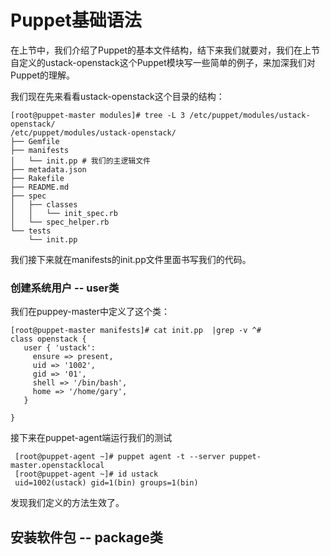 # Puppet基础语法

在上节中，我们介绍了Puppet的基本文件结构，结下来我们就要对，我们在上节自定义的ustack-openstack这个Puppet模块写一些简单的例子，来加深我们对Puppet的理解。

我们现在先来看看ustack-openstack这个目录的结构：

```
[root@puppet-master modules]# tree -L 3 /etc/puppet/modules/ustack-openstack/
/etc/puppet/modules/ustack-openstack/
├── Gemfile
├── manifests
│   └── init.pp # 我们的主逻辑文件
├── metadata.json
├── Rakefile
├── README.md
├── spec
│   ├── classes
│   │   └── init_spec.rb
│   └── spec_helper.rb
└── tests
    └── init.pp
```

我们接下来就在manifests的init.pp文件里面书写我们的代码。

### 创建系统用户 -- user类

我们在puppey-master中定义了这个类：

```
[root@puppet-master manifests]# cat init.pp  |grep -v ^#
class openstack {
   user { 'ustack':
     ensure => present,
     uid => '1002',
     gid => '01',
     shell => '/bin/bash',
     home => '/home/gary',
   }

}
```

接下来在puppet-agent端运行我们的测试

```
 [root@puppet-agent ~]# puppet agent -t --server puppet-master.openstacklocal
 [root@puppet-agent ~]# id ustack
 uid=1002(ustack) gid=1(bin) groups=1(bin)
```

发现我们定义的方法生效了。



## 安装软件包 --  package类



